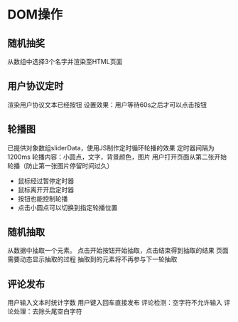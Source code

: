 # DOM操作
## 随机抽奖
从数组中选择3个名字并渲染至HTML页面
## 用户协议定时
渲染用户协议文本已经按钮
设置效果：用户等待60s之后才可以点击按钮
## 轮播图
已提供对象数组sliderData，使用JS制作定时循环轮播的效果
定时器间隔为1200ms
轮播内容：小圆点，文字，背景颜色，图片
用户打开页面从第二张开始轮播（防止第一张图片停留时间过久）
- 鼠标经过暂停定时器
- 鼠标离开开启定时器
- 按钮也能控制轮播
- 点击小圆点可以切换到指定轮播位置
## 随机抽取
从数据中抽取一个元素。
点击开始按钮开始抽取，点击结束得到抽取的结果
页面需要动态显示抽取的过程
抽取到的元素将不再参与下一轮抽取
## 评论发布
用户输入文本时统计字数
用户键入回车直接发布
评论检测：空字符不允许输入
评论处理：去除头尾空白字符
